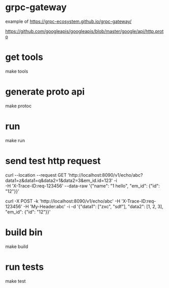 # grpc-gateway
example of https://grpc-ecosystem.github.io/grpc-gateway/

https://github.com/googleapis/googleapis/blob/master/google/api/http.proto

# get tools
make tools

# generate proto api
make protoc

# run
make run

# send test http request
curl --location --request GET 'http://localhost:8090/v1/echo/abc?data1=z&data1=q&data2=1&data2=3&em_id.id=123' -i \
-H 'X-Trace-ID:req-123456' --data-raw '{"name": "1 hello", "em_id": {"id": "12"}}'

curl -X POST -k 'http://localhost:8090/v1/echo/abc' -H 'X-Trace-ID:req-123456' -H 'My-Header:abc' -i -d '{"data1": ["zxc", "sdf"], "data2": [1, 2, 3], "em_id": {"id": "12"}}'

# build bin
make build

# run tests
make test

